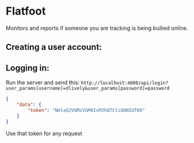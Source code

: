 # Flatfoot

Monitors and reports if someone you are tracking is being bullied online.

## Creating a user account:



## Logging in:

Run the server and send this:
`http://localhost:4000/api/login?user_params[username]=dlively&user_params[password]=password`

```json
{
    "data": {
        "token": "NmlaQ2VQMzVGM0IxM3hQTCtiQ0NIUT09"
    }
}
```

Use that token for any request

